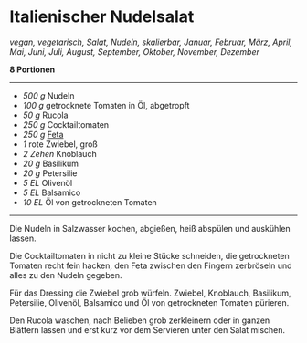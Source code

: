 # Italienischer Nudelsalat

*vegan, vegetarisch, Salat, Nudeln, skalierbar, Januar, Februar, März, April, Mai, Juni, Juli, August, September, Oktober, November, Dezember*

**8 Portionen**

---

- *500 g* Nudeln
- *100 g* getrocknete Tomaten in Öl, abgetropft
- *50 g* Rucola
- *250 g* Cocktailtomaten
- *250 g* [Feta](feta.md)
- *1* rote Zwiebel, groß
- *2 Zehen* Knoblauch
- *20 g* Basilikum
- *20 g* Petersilie
- *5 EL* Olivenöl
- *5 EL* Balsamico
- *10 EL* Öl von getrockneten Tomaten

---

Die Nudeln in Salzwasser kochen, abgießen, heiß abspülen und auskühlen lassen. 

Die Cocktailtomaten in nicht zu kleine Stücke schneiden, die getrockneten Tomaten recht fein hacken, den Feta zwischen den Fingern zerbröseln und alles zu den Nudeln gegeben.

Für das Dressing die Zwiebel grob würfeln. Zwiebel, Knoblauch, Basilikum, Petersilie, Olivenöl, Balsamico und Öl von getrockneten Tomaten pürieren.

Den Rucola waschen, nach Belieben grob zerkleinern oder in ganzen Blättern lassen und erst kurz vor dem Servieren unter den Salat mischen. 
